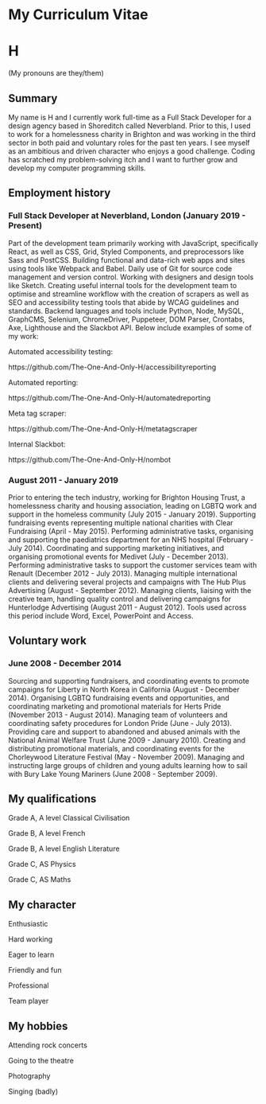 # My Curriculum Vitae

<h1>H</h1>
<p>(My pronouns are they/them)</p>

<h2>Summary</h2>
<p>My name is H and I currently work full-time as a Full Stack Developer for a design agency based in Shoreditch called Neverbland. Prior to this, I used to work for a homelessness charity in Brighton and was working in the third sector in both paid and voluntary roles for the past ten years. I see myself as an ambitious and driven character who enjoys a good challenge. Coding has scratched my problem-solving itch and I want to further grow and develop my computer programming skills.</p>

<h2>Employment history</h2>	
<h3>Full Stack Developer at Neverbland, London (January 2019 - Present)</h3>
<p>Part of the development team primarily working with JavaScript, specifically React, as well as CSS, Grid, Styled Components, and  preprocessors like Sass and PostCSS. Building functional and data-rich web apps and sites using tools like Webpack and Babel. Daily use of Git for source code management and version control. Working with designers and design tools like Sketch. Creating useful internal tools for the development team to optimise and streamline workflow with the creation of scrapers as well as SEO and accessibility testing tools that abide by WCAG guidelines and standards. Backend languages and tools include Python, Node, MySQL, GraphCMS, Selenium, ChromeDriver, Puppeteer, DOM Parser, Crontabs, Axe, Lighthouse and the Slackbot API. Below include examples of some of my work:</p>

<p>Automated accessibility testing:</p>
<p>https://github.com/The-One-And-Only-H/accessibilityreporting</p>
<p>Automated reporting:</p>
<p>https://github.com/The-One-And-Only-H/automatedreporting</p>
<p>Meta tag scraper:</p>
<p>https://github.com/The-One-And-Only-H/metatagscraper</p>
<p>Internal Slackbot:</p>
<p>https://github.com/The-One-And-Only-H/nombot</p>

<h3>August 2011 - January 2019</h3>
<p>Prior to entering the tech industry, working for Brighton Housing Trust, a homelessness charity and housing association, leading on LGBTQ work and support in the homeless community (July 2015 - January 2019). Supporting fundraising events representing multiple national charities with Clear Fundraising (April - May 2015). Performing administrative tasks, organising and supporting the paediatrics department for an NHS hospital (February - July 2014). Coordinating and supporting marketing initiatives, and organising promotional events for Medivet (July - December 2013). Performing administrative tasks to support the customer services team with Renault (December 2012 - July 2013). Managing multiple international clients and delivering several projects and campaigns with The Hub Plus Advertising (August - September 2012). Managing clients, liaising with the creative team, handling quality control and delivering campaigns for Hunterlodge Advertising (August 2011 - August 2012). Tools used across this period include Word, Excel, PowerPoint and Access.</p>

<h2>Voluntary work</h2>
<h3>June 2008 - December 2014</h3>
<p>Sourcing and supporting fundraisers, and coordinating events to promote campaigns for Liberty in North Korea in California (August - December 2014). Organising LGBTQ fundraising events and opportunities, and coordinating marketing and promotional materials for Herts Pride (November 2013 - August 2014). Managing team of volunteers and coordinating safety procedures for London Pride (June - July 2013). Providing care and support to abandoned and abused animals with the National Animal Welfare Trust (June 2009 - January 2010). Creating and distributing promotional materials, and coordinating events for the Chorleywood Literature Festival (May - November 2009). Managing and instructing large groups of children and young adults learning how to sail with Bury Lake Young Mariners (June 2008 - September 2009).</p>

<h2>My qualifications</h2>
<p>Grade A, A level Classical Civilisation</p>
<p>Grade B, A level French</p>
<p>Grade B, A level English Literature</p>
<p>Grade C, AS Physics</p>
<p>Grade C, AS Maths</p>

<h2>My character</h2>
<p>Enthusiastic</p>
<p>Hard working</p>
<p>Eager to learn</p>
<p>Friendly and fun</p>
<p>Professional</p>
<p>Team player</p>

<h2>My hobbies</h2>
<p>Attending rock concerts</p>
<p>Going to the theatre</p>
<p>Photography</p>
<p>Singing (badly)</p> 

